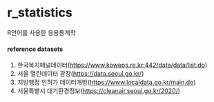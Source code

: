# r_statistics
R언어를 사용한 응용통계학
 
#### reference datasets
1. 한국복지패널데이터(https://www.koweps.re.kr:442/data/data/list.do)
2. 서울 열린데이터 광장(https://data.seoul.go.kr/)
3. 지방행정 인허가 데이터개방(https://www.localdata.go.kr/main.do)
4. 서울특별시 대기환경정보(https://cleanair.seoul.go.kr/2020/)
